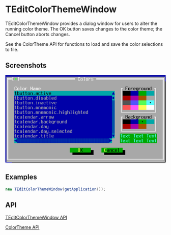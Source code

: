 TEditColorThemeWindow
=====================

TEditColorThemeWindow provides a dialog window for users to alter the
running color theme.  The OK button saves changes to the color theme;
the Cancel button aborts changes.

See the ColorTheme API for functions to load and save the color
selections to file.

Screenshots
-----------

![colorthemeeditor_1](uploads/cbf4a664e54182654e3875cc4112b8fe/colorthemeeditor_1.png)

Examples
--------

```Java
new TEditColorThemeWindow(getApplication());
```

API
---

[TEditColorThemeWindow API](https://jexer.sourceforge.io/apidocs/api/jexer/TEditColorThemeWindow.html)

[ColorTheme API](https://jexer.sourceforge.io/apidocs/api/jexer/bits/ColorTheme.html)
